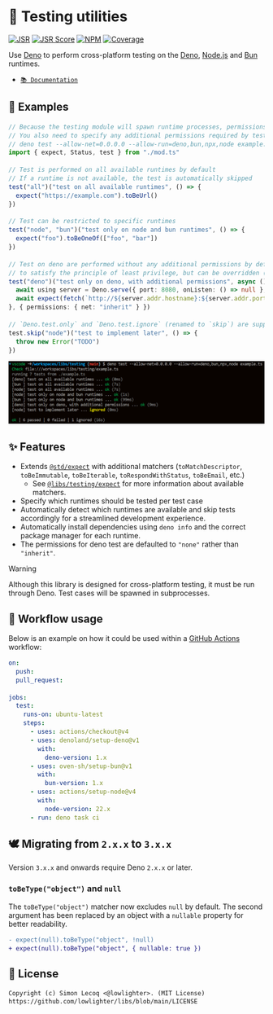 # 🧪 Testing utilities

[![JSR](https://jsr.io/badges/@libs/testing)](https://jsr.io/@libs/testing) [![JSR Score](https://jsr.io/badges/@libs/testing/score)](https://jsr.io/@libs/testing)
[![NPM](https://img.shields.io/npm/v/@lowlighter%2Ftesting?logo=npm&labelColor=cb0000&color=183e4e)](https://www.npmjs.com/package/@lowlighter/testing) [![Coverage](https://libs-coverage.lecoq.io/testing/badge.svg)](https://libs-coverage.lecoq.io/testing)

Use [Deno](https://deno.com) to perform cross-platform testing on the [Deno](https://deno.com), [Node.js](https://nodejs.org) and [Bun](https://bun.sh) runtimes.

- [`📚 Documentation`](https://jsr.io/@libs/testing/doc)

## 📑 Examples

```ts
// Because the testing module will spawn runtime processes, permissions are required to run tests.
// You also need to specify any additional permissions required by tests since permissions escalation is not permitted.
// deno test --allow-net=0.0.0.0 --allow-run=deno,bun,npx,node example.ts
import { expect, Status, test } from "./mod.ts"

// Test is performed on all available runtimes by default
// If a runtime is not available, the test is automatically skipped
test("all")("test on all available runtimes", () => {
  expect("https://example.com").toBeUrl()
})

// Test can be restricted to specific runtimes
test("node", "bun")("test only on node and bun runtimes", () => {
  expect("foo").toBeOneOf(["foo", "bar"])
})

// Test on deno are performed without any additional permissions by default
// to satisfy the principle of least privilege, but can be overridden (this is ignored on other runtimes)
test("deno")("test only on deno, with additional permissions", async () => {
  await using server = Deno.serve({ port: 8080, onListen: () => null }, () => new Response(null, { status: Status.OK }))
  await expect(fetch(`http://${server.addr.hostname}:${server.addr.port}`)).resolves.toRespondWithStatus("2XX")
}, { permissions: { net: "inherit" } })

// `Deno.test.only` and `Deno.test.ignore` (renamed to `skip`) are supported too
test.skip("node")("test to implement later", () => {
  throw new Error("TODO")
})
```

![](https://raw.githubusercontent.com/lowlighter/libs/main/testing/example.png)

## ✨ Features

- Extends [`@std/expect`](https://jsr.io/@std/expect) with additional matchers (`toMatchDescriptor`, `toBeImmutable`, `toBeIterable`, `toRespondWithStatus`, `toBeEmail`, etc.)
  - See [`@libs/testing/expect`](https://jsr.io/@libs/testing/doc/expect/~) for more information about available matchers.
- Specify which runtimes should be tested per test case
- Automatically detect which runtimes are available and skip tests accordingly for a streamlined development experience.
- Automatically install dependencies using `deno info` and the correct package manager for each runtime.
- The permissions for deno test are defaulted to `"none"` rather than `"inherit"`.

> [!WARNING]
> Although this library is designed for cross-platform testing, it must be run through Deno.
> Test cases will be spawned in subprocesses.

## 🤖 Workflow usage

Below is an example on how it could be used within a [GitHub Actions](https://github.com/features/actions) workflow:

```yaml
on:
  push:
  pull_request:

jobs:
  test:
    runs-on: ubuntu-latest
    steps:
      - uses: actions/checkout@v4
      - uses: denoland/setup-deno@v1
        with:
          deno-version: 1.x
      - uses: oven-sh/setup-bun@v1
        with:
          bun-version: 1.x
      - uses: actions/setup-node@v4
        with:
          node-version: 22.x
      - run: deno task ci
```

## 🕊️ Migrating from `2.x.x` to `3.x.x`

Version `3.x.x` and onwards require Deno `2.x.x` or later.

### `toBeType("object")` and `null`

The `toBeType("object")` matcher now excludes `null` by default.
The second argument has been replaced by an object with a `nullable` property for better readability.

```diff
- expect(null).toBeType("object", !null)
+ expect(null).toBeType("object", { nullable: true })
```

## 📜 License

```plaintext
Copyright (c) Simon Lecoq <@lowlighter>. (MIT License)
https://github.com/lowlighter/libs/blob/main/LICENSE
```
